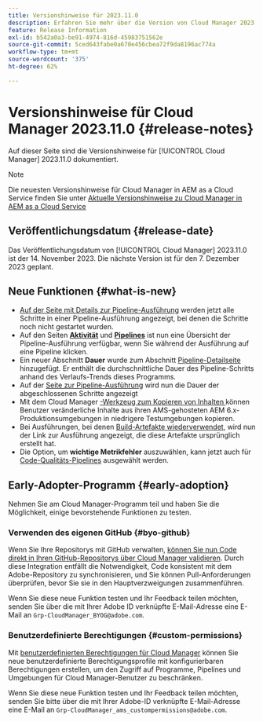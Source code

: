 ```yaml
---
title: Versionshinweise für 2023.11.0
description: Erfahren Sie mehr über die Version von Cloud Manager 2023.11.0.
feature: Release Information
exl-id: b542a0a3-be91-4974-816d-45983751562e
source-git-commit: 5ced643fabe0a670e456cbea72f9da8196ac774a
workflow-type: tm+mt
source-wordcount: '375'
ht-degree: 62%

---
```


# Versionshinweise für Cloud Manager 2023.11.0 {#release-notes}

Auf dieser Seite sind die Versionshinweise für [!UICONTROL Cloud Manager] 2023.11.0 dokumentiert.

>[!NOTE]
>
>Die neuesten Versionshinweise für Cloud Manager in AEM as a Cloud Service finden Sie unter [Aktuelle Versionshinweise zu Cloud Manager in AEM as a Cloud Service](https://experienceleague.adobe.com/de/docs/experience-manager-cloud-service/content/release-notes/cloud-manager/current)

## Veröffentlichungsdatum {#release-date}

Das Veröffentlichungsdatum von [!UICONTROL Cloud Manager] 2023.11.0 ist der 14. November 2023. Die nächste Version ist für den 7. Dezember 2023 geplant.

## Neue Funktionen {#what-is-new}

* [Auf der Seite mit Details zur Pipeline-Ausführung](/help/using/managing-pipelines.md#view-details) werden jetzt alle Schritte in einer Pipeline-Ausführung angezeigt, bei denen die Schritte noch nicht gestartet wurden.
* Auf den Seiten **[Aktivität](/help/using/managing-pipelines.md#activity)** und **[Pipelines](/help/using/managing-pipelines.md#pipelines)** ist nun eine Übersicht der Pipeline-Ausführung verfügbar, wenn Sie während der Ausführung auf eine Pipeline klicken.
* Ein neuer Abschnitt **Dauer** wurde zum Abschnitt [Pipeline-Detailseite](/help/using/managing-pipelines.md#view-details) hinzugefügt. Er enthält die durchschnittliche Dauer des Pipeline-Schritts anhand des Verlaufs-Trends dieses Programms.
* Auf der [Seite zur Pipeline-Ausführung](/help/using/managing-pipelines.md#activity-window) wird nun die Dauer der abgeschlossenen Schritte angezeigt
* Mit dem Cloud Manager [-Werkzeug zum Kopieren von Inhalten ](/help/using/content-copy.md) können Benutzer veränderliche Inhalte aus ihren AMS-gehosteten AEM 6.x-Produktionsumgebungen in niedrigere Testumgebungen kopieren.
* Bei Ausführungen, bei denen [ Build-Artefakte wiederverwendet](/help/getting-started/project-setup.md#build-artifact-reuse), wird nun der Link zur Ausführung angezeigt, die diese Artefakte ursprünglich erstellt hat.
* Die Option, um **wichtige Metrikfehler** auszuwählen, kann jetzt auch für [Code-Qualitäts-Pipelines](/help/using/non-production-pipelines.md) ausgewählt werden.

## Early-Adopter-Programm {#early-adoption}

Nehmen Sie am Cloud Manager-Programm teil und haben Sie die Möglichkeit, einige bevorstehende Funktionen zu testen.

### Verwenden des eigenen GitHub {#byo-github}

Wenn Sie Ihre Repositorys mit GitHub verwalten, [können Sie nun Code direkt in Ihren GitHub-Repositorys über Cloud Manager validieren](/help/managing-code/private-repositories.md). Durch diese Integration entfällt die Notwendigkeit, Code konsistent mit dem Adobe-Repository zu synchronisieren, und Sie können Pull-Anforderungen überprüfen, bevor Sie sie in den Hauptverzweigungen zusammenführen.

Wenn Sie diese neue Funktion testen und Ihr Feedback teilen möchten, senden Sie über die mit Ihrer Adobe ID verknüpfte E-Mail-Adresse eine E-Mail an `Grp-CloudManager_BYOG@adobe.com`.

### Benutzerdefinierte Berechtigungen {#custom-permissions}

Mit [benutzerdefinierten Berechtigungen für Cloud Manager](/help/using/custom-permissions.md) können Sie neue benutzerdefinierte Berechtigungsprofile mit konfigurierbaren Berechtigungen erstellen, um den Zugriff auf Programme, Pipelines und Umgebungen für Cloud Manager-Benutzer zu beschränken.

Wenn Sie diese neue Funktion testen und Ihr Feedback teilen möchten, senden Sie bitte über die mit Ihrer Adobe-ID verknüpfte E-Mail-Adresse eine E-Mail an `Grp-CloudManager_ams_custompermissions@adobe.com`.
